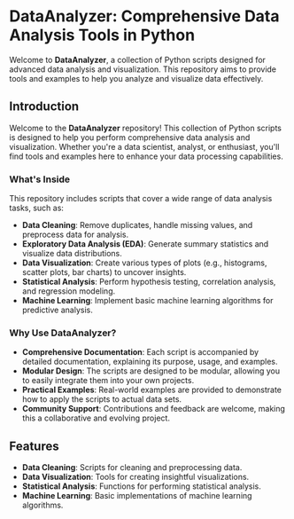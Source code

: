 # DataAnalyzer: Comprehensive Data Analysis Tools in Python

Welcome to **DataAnalyzer**, a collection of Python scripts designed for advanced data analysis and visualization. This repository aims to provide tools and examples to help you analyze and visualize data effectively.

## Introduction
Welcome to the **DataAnalyzer** repository! This collection of Python scripts is designed to help you perform comprehensive data analysis and visualization. Whether you're a data scientist, analyst, or enthusiast, you'll find tools and examples here to enhance your data processing capabilities.

### What's Inside
This repository includes scripts that cover a wide range of data analysis tasks, such as:

- **Data Cleaning**: Remove duplicates, handle missing values, and preprocess data for analysis.
- **Exploratory Data Analysis (EDA)**: Generate summary statistics and visualize data distributions.
- **Data Visualization**: Create various types of plots (e.g., histograms, scatter plots, bar charts) to uncover insights.
- **Statistical Analysis**: Perform hypothesis testing, correlation analysis, and regression modeling.
- **Machine Learning**: Implement basic machine learning algorithms for predictive analysis.

### Why Use DataAnalyzer?
- **Comprehensive Documentation**: Each script is accompanied by detailed documentation, explaining its purpose, usage, and examples.
- **Modular Design**: The scripts are designed to be modular, allowing you to easily integrate them into your own projects.
- **Practical Examples**: Real-world examples are provided to demonstrate how to apply the scripts to actual data sets.
- **Community Support**: Contributions and feedback are welcome, making this a collaborative and evolving project.
## Features
- **Data Cleaning**: Scripts for cleaning and preprocessing data.
- **Data Visualization**: Tools for creating insightful visualizations.
- **Statistical Analysis**: Functions for performing statistical analysis.
- **Machine Learning**: Basic implementations of machine learning algorithms.

